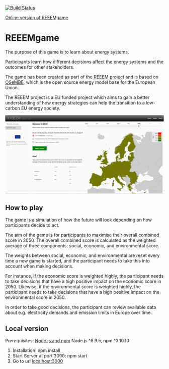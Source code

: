 [![Build Status](https://travis-ci.com/ReeemProject/reeemgame.svg?branch=master)](https://travis-ci.com/ReeemProject/reeemgame)

[Online version of REEEMgame](https://reemgame.org)

# REEEMgame
The purpose of this game is to learn about energy systems.

Participants learn how different decisions affect the energy systems and the outcomes for other stakeholders.

The game has been created as part of the [REEEM project](http://www.reeem.org/) and is based on [OSeMBE](http://www.osemosys.org/osembe.html), which is the open source energy model base for the European Union.

The REEEM project is a EU funded project which aims to gain a better understanding of how energy strategies can help the transition to a low-carbon EU energy society.

![Screenshot](reeemGame_screenshot.PNG)

## How to play
The game is a simulation of how the future will look depending on how participants decide to act. 

The aim of the game is for participants to maximise their overall combined score in 2050. The overall combined score is calculated as the weighted average of three components: social, economic, and environmental score.

The weights between social, economic, and environmental are reset every time a new game is started, and the participant needs to take this into account when making decisions.

For instance, if the economic score is weighted highly, the participant needs to take decisions that have a high positive impact on the economic score in 2050. Likewise, if the environmental score is weighted highly, the participant needs to take decisions that have a high positive impact on the environmental score in 2050.

In order to take good decisions, the participant can review available data about e.g. electricity demands and emission limits in Europe over time.

## Local version

Prerequisites: [Node.js and npm](https://nodejs.org/en/download/)  Node.js ^6.9.5, npm ^3.10.10

1. Installation: npm install
2. Start Server at port 3000: npm start
3. Go to url [localhost:3000](http://localhost:3000)
